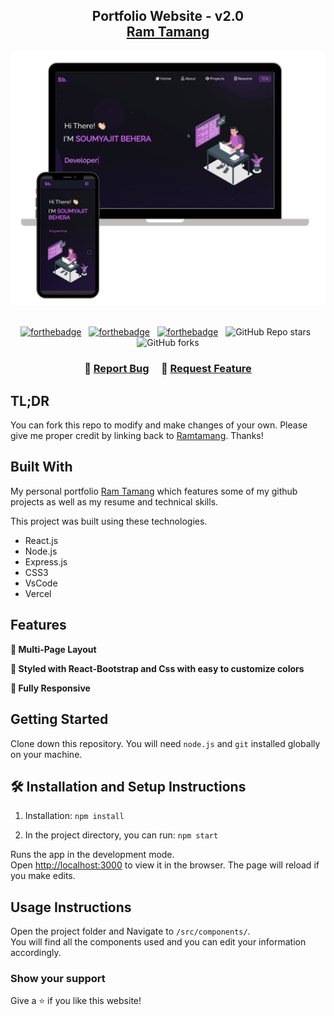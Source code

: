 <h2 align="center">
  Portfolio Website - v2.0<br/>
  <a href="https://ram-tamang.com.np" target="_blank">Ram Tamang</a>
</h2>
<div align="center">
  <img alt="Demo" src="./Images/readme-img1.png" />
</div>

<br/>

<center>

[![forthebadge](https://forthebadge.com/images/badges/built-with-love.svg)](https://forthebadge.com) &nbsp;
[![forthebadge](https://forthebadge.com/images/badges/made-with-javascript.svg)](https://forthebadge.com) &nbsp;
[![forthebadge](https://forthebadge.com/images/badges/open-source.svg)](https://forthebadge.com) &nbsp;
![GitHub Repo stars](https://img.shields.io/github/stars/Ramtamang-2058/myportfolio?color=red&logo=github&style=for-the-badge) &nbsp;
![GitHub forks](https://img.shields.io/github/forks/Ramtamang-2058/myportfolio?color=red&logo=github&style=for-the-badge)

</center>

<h3 align="center">
    🔹
    <a href="https://github.com/Ramtamang-2058/myportfolio/issues">Report Bug</a> &nbsp; &nbsp;
    🔹
    <a href="https://github.com/Ramtamang-2058/myportfolio/issues">Request Feature</a>
</h3>

## TL;DR

You can fork this repo to modify and make changes of your own. Please give me proper credit by linking back to [Ramtamang](https://github.com/ram-tamang.com.np/Portfolio). Thanks!

## Built With

My personal portfolio <a href="http://ram-tamang.com.np/" target="_blank">Ram Tamang</a> which features some of my github projects as well as my resume and technical skills.<br/>

This project was built using these technologies.

- React.js
- Node.js
- Express.js
- CSS3
- VsCode
- Vercel

## Features

**📖 Multi-Page Layout**

**🎨 Styled with React-Bootstrap and Css with easy to customize colors**

**📱 Fully Responsive**

## Getting Started

Clone down this repository. You will need `node.js` and `git` installed globally on your machine.

## 🛠 Installation and Setup Instructions

1. Installation: `npm install`

2. In the project directory, you can run: `npm start`

Runs the app in the development mode.\
Open [http://localhost:3000](http://localhost:3000) to view it in the browser.
The page will reload if you make edits.

## Usage Instructions

Open the project folder and Navigate to `/src/components/`. <br/>
You will find all the components used and you can edit your information accordingly.

### Show your support

Give a ⭐ if you like this website!


